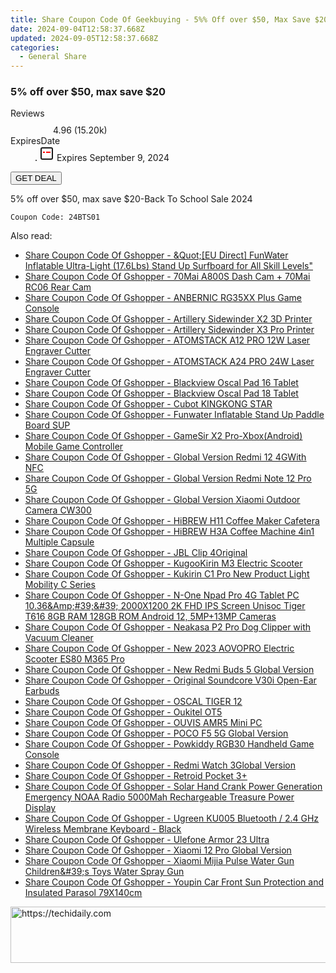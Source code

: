 ```yaml
---
title: Share Coupon Code Of Geekbuying - 5%% Off over $50, Max Save $20
date: 2024-09-04T12:58:37.668Z
updated: 2024-09-05T12:58:37.668Z
categories:
  - General Share
---
```



<main class="px-4 py-6 sm:p-6 md:px-8 md:py-10">
  <div class="mx-auto grid max-w-4xl grid-cols-1">
    <div class="relative col-start-1 row-start-1 flex flex-col-reverse rounded-lg bg-gradient-to-t from-black/75 via-black/0 p-3 sm:row-start-2 sm:bg-none sm:p-0 lg:row-start-1">
      <h3 class="mt-1 text-lg font-semibold text-white sm:text-slate-900 md:text-2xl dark:sm:text-white">5% off over $50, max save $20</h3>
    </div>
        <dl class="row-start-2 mt-4 flex items-center text-xs font-medium sm:row-start-3 sm:mt-1 md:mt-2.5 lg:row-start-2">
      <dt class="sr-only">Reviews</dt>
      <dd class="flex items-center text-indigo-600 dark:text-indigo-400">
        <svg width="24" height="24" fill="none" aria-hidden="true" class="mr-1 stroke-current dark:stroke-indigo-500">
          <path d="m12 5 2 5h5l-4 4 2.103 5L12 16l-5.103 3L9 14l-4-4h5l2-5Z" stroke-width="2" stroke-linecap="round" stroke-linejoin="round" />
        </svg>
        <span>4.96 <span class="font-normal text-slate-400">(15.20k)</span></span>
      </dd>
      <dt class="sr-only">ExpiresDate</dt>
      <dd class="flex items-center">
        <svg width="2" height="2" aria-hidden="true" fill="currentColor" class="mx-3 text-slate-300">
          <circle cx="1" cy="1" r="1" />
        </svg>
        <svg width="24" height="24" viewBox="0 0 24 24" fill="none" stroke="currentColor" stroke-width="2">
          <rect x="3" y="3" width="18" height="18" rx="2" fill="#fff" />
          <path d="M6 10L18 10" stroke="red" stroke-width="2" fill="none" />
          <path d="M10 6L10 18" stroke="#fff" stroke-width="2" fill="none" />
        </svg>
        Expires September 9, 2024      </dd>
    </dl>
    <div class="col-start-1 row-start-3 mt-4 self-center sm:col-start-2 sm:row-span-2 sm:row-start-2 sm:mt-0 lg:col-start-1 lg:row-start-3 lg:row-end-4 lg:mt-6">
      <button type="button" onClick="javascript:window.open(decodeURIComponent('https%3A%2F%2Fwww.shareasale.com%2Fu.cfm%3Fd%3D1227290%26m%3D38812%26u%3D4338022'), '_blank');void(0);" class="rounded-lg bg-red-600 px-3 py-2 text-sm font-medium leading-6 text-white">
       GET DEAL
      </button>
    </div>
    <p class="col-start-1 mt-4 text-sm leading-6 sm:col-span-2 lg:col-span-1 lg:row-start-4 lg:mt-6 dark:text-slate-400">5% off over $50, max save $20-Back To School Sale 2024 
</p>
    <p class="mt-4">
      <code class="bg-purple-900 p-4 text-sm font-bold text-white" onClick="javascript:window.open(decodeURIComponent('https%3A%2F%2Fwww.shareasale.com%2Fu.cfm%3Fd%3D1227290%26m%3D38812%26u%3D4338022'), '_blank');void(0);">Coupon Code: <span class="bg-green-500 p-2 rounded tracking-widest">24BTS01</span></code>
    </p>
  </div>
</main>
<span class="atpl-alsoreadstyle">Also read:</span>
<div><ul>
<li><a href="https://coupons.techidaily.com/coupon-1118392-share-97331-sale/"><u>Share Coupon Code Of Gshopper - &Quot;[EU Direct] FunWater Inflatable Ultra-Light (17.6Lbs) Stand Up Surfboard for All Skill Levels&quot;</u></a></li>
<li><a href="https://coupons.techidaily.com/coupon-1118396-share-97331-sale/"><u>Share Coupon Code Of Gshopper - 70Mai A800S Dash Cam + 70Mai RC06 Rear Cam</u></a></li>
<li><a href="https://coupons.techidaily.com/coupon-1118393-share-97331-sale/"><u>Share Coupon Code Of Gshopper - ANBERNIC RG35XX Plus Game Console</u></a></li>
<li><a href="https://coupons.techidaily.com/coupon-1118326-share-97331-sale/"><u>Share Coupon Code Of Gshopper - Artillery Sidewinder X2 3D Printer</u></a></li>
<li><a href="https://coupons.techidaily.com/coupon-1118327-share-97331-sale/"><u>Share Coupon Code Of Gshopper - Artillery Sidewinder X3 Pro Printer</u></a></li>
<li><a href="https://coupons.techidaily.com/coupon-1118333-share-97331-sale/"><u>Share Coupon Code Of Gshopper - ATOMSTACK A12 PRO 12W Laser Engraver Cutter</u></a></li>
<li><a href="https://coupons.techidaily.com/coupon-1118334-share-97331-sale/"><u>Share Coupon Code Of Gshopper - ATOMSTACK A24 PRO 24W Laser Engraver Cutter</u></a></li>
<li><a href="https://coupons.techidaily.com/coupon-1118329-share-97331-sale/"><u>Share Coupon Code Of Gshopper - Blackview Oscal Pad 16 Tablet</u></a></li>
<li><a href="https://coupons.techidaily.com/coupon-1118330-share-97331-sale/"><u>Share Coupon Code Of Gshopper - Blackview Oscal Pad 18 Tablet</u></a></li>
<li><a href="https://coupons.techidaily.com/coupon-1118388-share-97331-sale/"><u>Share Coupon Code Of Gshopper - Cubot KINGKONG STAR</u></a></li>
<li><a href="https://coupons.techidaily.com/coupon-1118386-share-97331-sale/"><u>Share Coupon Code Of Gshopper - Funwater Inflatable Stand Up Paddle Board SUP</u></a></li>
<li><a href="https://coupons.techidaily.com/coupon-1118387-share-97331-sale/"><u>Share Coupon Code Of Gshopper - GameSir X2 Pro-Xbox(Android) Mobile Game Controller</u></a></li>
<li><a href="https://coupons.techidaily.com/coupon-1118378-share-97331-sale/"><u>Share Coupon Code Of Gshopper - Global Version Redmi 12 4GWith NFC</u></a></li>
<li><a href="https://coupons.techidaily.com/coupon-1118383-share-97331-sale/"><u>Share Coupon Code Of Gshopper - Global Version Redmi Note 12 Pro 5G</u></a></li>
<li><a href="https://coupons.techidaily.com/coupon-1118323-share-97331-sale/"><u>Share Coupon Code Of Gshopper - Global Version Xiaomi Outdoor Camera CW300</u></a></li>
<li><a href="https://coupons.techidaily.com/coupon-1118394-share-97331-sale/"><u>Share Coupon Code Of Gshopper - HiBREW H11 Coffee Maker Cafetera</u></a></li>
<li><a href="https://coupons.techidaily.com/coupon-1118325-share-97331-sale/"><u>Share Coupon Code Of Gshopper - HiBREW H3A Coffee Machine 4in1 Multiple Capsule</u></a></li>
<li><a href="https://coupons.techidaily.com/coupon-1118379-share-97331-sale/"><u>Share Coupon Code Of Gshopper - JBL Clip 4Original</u></a></li>
<li><a href="https://coupons.techidaily.com/coupon-1118331-share-97331-sale/"><u>Share Coupon Code Of Gshopper - KugooKirin M3 Electric Scooter</u></a></li>
<li><a href="https://coupons.techidaily.com/coupon-1118332-share-97331-sale/"><u>Share Coupon Code Of Gshopper - Kukirin C1 Pro New Product Light Mobility C Series</u></a></li>
<li><a href="https://coupons.techidaily.com/coupon-1118385-share-97331-sale/"><u>Share Coupon Code Of Gshopper - N-One Npad Pro 4G Tablet PC 10.36&Amp;#39;&amp;#39; 2000X1200 2K FHD IPS Screen Unisoc Tiger T616 8GB RAM 128GB ROM Android 12, 5MP+13MP Cameras</u></a></li>
<li><a href="https://coupons.techidaily.com/coupon-1118328-share-97331-sale/"><u>Share Coupon Code Of Gshopper - Neakasa P2 Pro Dog Clipper with Vacuum Cleaner</u></a></li>
<li><a href="https://coupons.techidaily.com/coupon-1118399-share-97331-sale/"><u>Share Coupon Code Of Gshopper - New 2023 AOVOPRO Electric Scooter ES80 M365 Pro</u></a></li>
<li><a href="https://coupons.techidaily.com/coupon-1118384-share-97331-sale/"><u>Share Coupon Code Of Gshopper - New Redmi Buds 5 Global Version</u></a></li>
<li><a href="https://coupons.techidaily.com/coupon-1118338-share-97331-sale/"><u>Share Coupon Code Of Gshopper - Original Soundcore V30i Open-Ear Earbuds</u></a></li>
<li><a href="https://coupons.techidaily.com/coupon-1118389-share-97331-sale/"><u>Share Coupon Code Of Gshopper - OSCAL TIGER 12</u></a></li>
<li><a href="https://coupons.techidaily.com/coupon-1118395-share-97331-sale/"><u>Share Coupon Code Of Gshopper - Oukitel OT5</u></a></li>
<li><a href="https://coupons.techidaily.com/coupon-1118397-share-97331-sale/"><u>Share Coupon Code Of Gshopper - OUVIS AMR5 Mini PC</u></a></li>
<li><a href="https://coupons.techidaily.com/coupon-1118382-share-97331-sale/"><u>Share Coupon Code Of Gshopper - POCO F5 5G Global Version</u></a></li>
<li><a href="https://coupons.techidaily.com/coupon-1118398-share-97331-sale/"><u>Share Coupon Code Of Gshopper - Powkiddy RGB30 Handheld Game Console</u></a></li>
<li><a href="https://coupons.techidaily.com/coupon-1118391-share-97331-sale/"><u>Share Coupon Code Of Gshopper - Redmi Watch 3Global Version</u></a></li>
<li><a href="https://coupons.techidaily.com/coupon-1118380-share-97331-sale/"><u>Share Coupon Code Of Gshopper - Retroid Pocket 3+</u></a></li>
<li><a href="https://coupons.techidaily.com/coupon-1118337-share-97331-sale/"><u>Share Coupon Code Of Gshopper - Solar Hand Crank Power Generation Emergency NOAA Radio 5000Mah Rechargeable Treasure Power Display</u></a></li>
<li><a href="https://coupons.techidaily.com/coupon-1118336-share-97331-sale/"><u>Share Coupon Code Of Gshopper - Ugreen KU005 Bluetooth / 2.4 GHz Wireless Membrane Keyboard - Black</u></a></li>
<li><a href="https://coupons.techidaily.com/coupon-1118381-share-97331-sale/"><u>Share Coupon Code Of Gshopper - Ulefone Armor 23 Ultra</u></a></li>
<li><a href="https://coupons.techidaily.com/coupon-1118390-share-97331-sale/"><u>Share Coupon Code Of Gshopper - Xiaomi 12 Pro Global Version</u></a></li>
<li><a href="https://coupons.techidaily.com/coupon-1118324-share-97331-sale/"><u>Share Coupon Code Of Gshopper - Xiaomi Mijia Pulse Water Gun Children&amp;#39;s Toys Water Spray Gun</u></a></li>
<li><a href="https://coupons.techidaily.com/coupon-1118335-share-97331-sale/"><u>Share Coupon Code Of Gshopper - Youpin Car Front Sun Protection and Insulated Parasol 79X140cm</u></a></li>
</ul></div>

<ins class="adsbygoogle"
      style="display:block"
      data-ad-client="ca-pub-7571918770474297"
      data-ad-slot="8358498916"
      data-ad-format="auto"
      data-full-width-responsive="true"></ins>
<!-- affiliate ads begin -->
<a href="https://united.elfm.net/c/5597632/517826/4704" target="_top" id="517826">
  <img src="//a.impactradius-go.com/display-ad/4704-517826" border="0" alt="https://techidaily.com" width="728" height="90"/>
</a>
<img height="0" width="0" src="https://united.elfm.net/i/5597632/517826/4704" style="position:absolute;visibility:hidden;" border="0" />
<!-- affiliate ads end -->